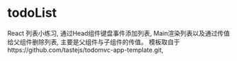 # todoList
React
列表小练习,
通过Head组件键盘事件添加列表,
Main渲染列表以及通过传值给父组件删除列表,
主要是父组件与子组件的传值。
模板取自于https://github.com/tastejs/todomvc-app-template.git,

 
